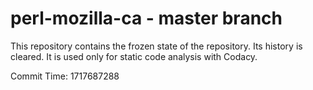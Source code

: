 # perl-mozilla-ca - master branch

This repository contains the frozen state of the repository.
Its history is cleared. It is used only for static code
analysis with Codacy.

Commit Time: 1717687288